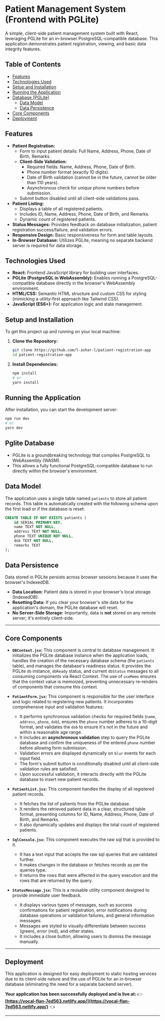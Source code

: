 # Patient Management System (Frontend with PGLite)

A simple, client-side patient management system built with React, leveraging PGLite for an in-browser PostgreSQL-compatible database. This application demonstrates patient registration, viewing, and basic data integrity features.

## Table of Contents

-   [Features](#features)
-   [Technologies Used](#technologies-used)
-   [Setup and Installation](#setup-and-installation)
-   [Running the Application](#running-the-application)
-   [Database (PGLite)](#pglite-database)
    -   [Data Model](#data-model)
    -   [Data Persistence](#data-persistence)
-   [Core Components](#core-components)
-   [Deployment](#deployment)

## Features

* **Patient Registration:**
    * Form to input patient details: Full Name, Address, Phone, Date of Birth, Remarks.
    * **Client-Side Validation:**
        * Required fields: Name, Address, Phone, Date of Birth.
        * Phone number format (exactly 10 digits).
        * Date of Birth validation (cannot be in the future, cannot be older than 110 years).
        * Asynchronous check for unique phone numbers before submission.
    * Submit button disabled until all client-side validations pass.
* **Patient Listing:**
    * Displays a table of all registered patients.
    * Includes ID, Name, Address, Phone, Date of Birth, and Remarks.
    * Dynamic count of registered patients.
* **Status Messages:** Provides feedback on database initialization, patient registration success/failure, and validation errors.
* **Responsive Design:** Basic responsiveness for form and table layouts.
* **In-Browser Database:** Utilizes PGLite, meaning no separate backend server is required for data storage.

## Technologies Used

* **React:** Frontend JavaScript library for building user interfaces.
* **PGLite (PostgreSQL in WebAssembly):** Enables running a PostgreSQL-compatible database directly in the browser's WebAssembly environment.
* **HTML/CSS:** Semantic HTML structure and custom CSS for styling (mimicking a utility-first approach like Tailwind CSS).
* **JavaScript (ES6+):** For application logic and state management.

## Setup and Installation

To get this project up and running on your local machine:

1.  **Clone the Repository:**
    ```bash
    git clone https://github.com/l-ashar-l/patient-registration-app
    cd patient-registration-app
    ```

2.  **Install Dependencies:**
    ```bash
    npm install
    # or
    yarn install
    ```

## Running the Application

After installation, you can start the development server:

```bash
npm run dev
# or
yarn dev
```

## Pglite Database
- PGLite is a groundbreaking technology that compiles PostgreSQL to WebAssembly (WASM).
- This allows a fully functional PostgreSQL-compatible database to run directly within the browser's environment.

## Data Model
The application uses a single table named `patients` to store all patient records. This table is automatically created with the following schema upon the first load or if the database is reset:

```sql
CREATE TABLE IF NOT EXISTS patients (
    id SERIAL PRIMARY KEY,
    name TEXT NOT NULL,
    address TEXT NOT NULL,
    phone TEXT UNIQUE NOT NULL,
    dob TEXT NOT NULL,
    remarks TEXT
);
```

## Data Persistence
Data stored in PGLite persists across browser sessions because it uses the browser's IndexedDB.

* **Data Location:** Patient data is stored in your browser's local storage (IndexedDB).
* **Resetting Data:** If you clear your browser's site data for the application's domain, the PGLite database will reset.
* **No Server-Side Storage:** Importantly, data is **not** stored on any remote server; it's entirely client-side.

---

## Core Components

* **`DBContext.jsx`:** This component is central to database management. It initializes the PGLite database instance when the application loads, handles the creation of the necessary database schema (the `patients` table), and manages the database's readiness status. It provides the PGLite `db` instance, `dbReady` status, and current `dbStatus` messages to all consuming components via React Context. The use of `useMemo` ensures that the context value is memoized, preventing unnecessary re-renders of components that consume this context.

* **`PatientForm.jsx`:** This component is responsible for the user interface and logic related to registering new patients. It incorporates comprehensive input and validation features:
    * It performs synchronous validation checks for required fields (`name`, `address`, `phone`, `dob`), ensures the `phone` number adheres to a 10-digit format, and validates the `dob` to ensure it's not in the future and within a reasonable age range.
    * It includes an **asynchronous validation** step to query the PGLite database and confirm the uniqueness of the entered `phone` number before allowing form submission.
    * Validation errors are displayed dynamically on `blur` events for each input field.
    * The form's submit button is conditionally disabled until all client-side validation rules are satisfied.
    * Upon successful validation, it interacts directly with the PGLite database to insert new patient records.

* **`PatientList.jsx`:** This component handles the display of all registered patient records.
    * It fetches the list of patients from the PGLite database.
    * It renders the retrieved patient data in a clear, structured table format, presenting columns for ID, Name, Address, Phone, Date of Birth, and Remarks.
    * It also dynamically updates and displays the total count of registered patients.

* **`SqlConsole.jsx`:** This component executes the raw sql that is provided to it.
    * It has a text input that accepts the raw sql queries that are validated further.
    * It makes changes in the database or fetches records as per the queries type.
    * It returns the rows that were affected in the query execution and the rows that are returned by the query.

* **`StatusMessage.jsx`:** This is a reusable utility component designed to provide immediate user feedback.
    * It displays various types of messages, such as success confirmations for patient registration, error notifications during database operations or validation failures, and general information messages.
    * Messages are styled to visually differentiate between success (green), error (red), and other states.
    * It includes a close button, allowing users to dismiss the message manually.

---

## Deployment

This application is designed for easy deployment to static hosting services due to its client-side nature and the use of PGLite for an in-browser database (eliminating the need for a separate backend server).

**Your application has been successfully deployed and is live at:**
👉 **[https://vocal-flan-7ed563.netlify.app/](https://vocal-flan-7ed563.netlify.app/)** 👈

---